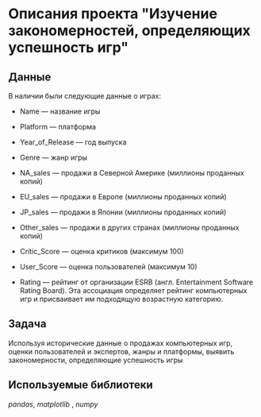 # Описания проекта "Изучение закономерностей, определяющих успешность игр"


## Данные

В наличии были следующие данные о играх:

- Name — название игры

- Platform — платформа

- Year_of_Release — год выпуска

- Genre — жанр игры

- NA_sales — продажи в Северной Америке (миллионы проданных копий)

- EU_sales — продажи в Европе (миллионы проданных копий)

- JP_sales — продажи в Японии (миллионы проданных копий)

- Other_sales — продажи в других странах (миллионы проданных копий)

- Critic_Score — оценка критиков (максимум 100)

- User_Score — оценка пользователей (максимум 10)

- Rating — рейтинг от организации ESRB (англ. Entertainment Software Rating Board). Эта ассоциация определяет рейтинг компьютерных игр и присваивает им подходящую возрастную категорию.

## Задача

Используя исторические данные о продажах компьютерных игр, оценки пользователей и экспертов, жанры и платформы, выявить закономерности, определяющие успешность игры 

## Используемые библиотеки
*pandas*, *matplotlib* , *numpy*
